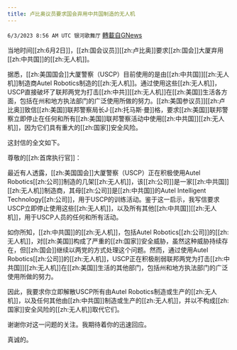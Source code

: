 ```yaml
---
title: 卢比奥议员要求国会弃用中共国制造的无人机
---
```

`6/3/2023 8:56 AM UTC 银河歌舞厅` [轉載自GNews](https://gnews.org/articles/1354440)

当地时间[[zh:6月2日]]，[[zh:国会议员]][[zh:卢比奥]]要求[[zh:国会]]大厦弃用[[zh:中共国]]的[[zh:无人机]]。

据悉，[[zh:美国国会]]大厦警察（USCP）目前使用的是由[[zh:中共国]][[zh:无人机]]制造商Autel Robotics制造的[[zh:无人机]]。通过使用这些[[zh:无人机]]，USCP直接破坏了联邦两党为打击[[zh:中共]][[zh:无人机]]在[[zh:美国]]生活各方面，包括在州和地方执法部门的广泛使用所做的努力。[[zh:美国参议员]][[zh:卢比奥]]致信[[zh:美国]]联邦警察局长J·[[zh:托马斯·曼]]格，要求[[zh:美国]]联邦警察立即停止在任何和所有[[zh:美国]]联邦警察活动中使用[[zh:中共国]][[zh:无人机]]，因为它们具有重大的[[zh:国家]]安全风险。

这封信的全文如下。 

尊敬的[[zh:首席执行官]]：

最近有人透露，[[zh:美国国会]]大厦警察（USCP）正在积极使用Autel Robotics[[zh:公司]]制造的几架[[zh:无人机]]，该[[zh:公司]]是一家[[zh:中共国]][[zh:无人机]]制造商，其母[[zh:公司]]是[[zh:中共国]]的Autel Intelligent Technology[[zh:公司]]，用于USCP的训练活动。鉴于这一启示，我写信要求USCP立即停止使用这些[[zh:无人机]]，以及所有其他[[zh:中共国]][[zh:无人机]]，用于USCP人员的任何和所有活动。

如你所知，[[zh:中共国]]的[[zh:无人机]]，包括Autel Robotics[[zh:公司]]的[[zh:无人机]]，对[[zh:美国]]构成了严重的[[zh:国家]]安全威胁，虽然这种威胁持续存在，但[[zh:国会]]继续以两党的方式处理这个问题。然而，通过使用Autel Robotics[[zh:公司]]的[[zh:无人机]]，USCP正在积极削弱联邦两党为打击[[zh:中共国]][[zh:无人机]]在[[zh:美国]]生活的其他部门，包括州和地方执法部门的广泛使用所做的努力。

因此，我要求你立即解散USCP所有由Autel Robotics制造或生产的[[zh:无人机]]，以及任何其他由[[zh:中共国]]制造或生产的[[zh:无人机]]，并以不构成[[zh:国家]]安全风险的[[zh:无人机]]取代它们。

谢谢你对这一问题的关注。我期待着你的迅速回应。 

真诚的。
